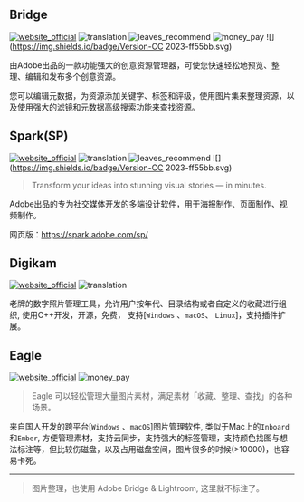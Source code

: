 ## Bridge
[![website_official](https://gitbook07.oss-cn-hangzhou.aliyuncs.com/website_official.svg)](https://www.adobe.com/products/bridge.html) ![translation](https://gitbook07.oss-cn-hangzhou.aliyuncs.com/translation.svg) ![leaves_recommend](https://gitbook07.oss-cn-hangzhou.aliyuncs.com/leaves_rec.svg) ![money_pay](https://gitbook07.oss-cn-hangzhou.aliyuncs.com/money_pay.svg) ![](https://img.shields.io/badge/Version-CC 2023-ff55bb.svg)

由Adobe出品的一款功能强大的创意资源管理器，可使您快速轻松地预览、整理、编辑和发布多个创意资源。

您可以编辑元数据，为资源添加关键字、标签和评级，使用图片集来整理资源，以及使用强大的滤镜和元数据高级搜索功能来查找资源。

## Spark(SP)
[![website_official](https://gitbook07.oss-cn-hangzhou.aliyuncs.com/website_official.svg)](https://www.adobe.com/products/spark.html) ![translation](https://gitbook07.oss-cn-hangzhou.aliyuncs.com/translation.svg) ![leaves_recommend](https://gitbook07.oss-cn-hangzhou.aliyuncs.com/leaves_rec.svg) ![](https://img.shields.io/badge/Version-CC 2023-ff55bb.svg)

> Transform your ideas into stunning visual stories — in minutes.

Adobe出品的专为社交媒体开发的多端设计软件，用于海报制作、页面制作、视频制作。

网页版：https://spark.adobe.com/sp/

## Digikam
[![website_official](https://gitbook07.oss-cn-hangzhou.aliyuncs.com/website_official.svg)](https://www.digikam.org/)  ![translation](https://gitbook07.oss-cn-hangzhou.aliyuncs.com/translation.svg) 

老牌的数字照片管理工具，允许用户按年代、目录结构或者自定义的收藏进行组织, 使用C++开发，开源，免费， 支持[`Windows` 、`macOS`、 `Linux`]，支持插件扩展。


## Eagle
[![website_official](https://gitbook07.oss-cn-hangzhou.aliyuncs.com/website_official.svg)](https://cn.eagle.cool/) ![money_pay](https://gitbook07.oss-cn-hangzhou.aliyuncs.com/money_pay.svg)

> Eagle 可以轻松管理大量图片素材，满足素材「收藏、整理、查找」的各种场景。

来自国人开发的跨平台[`Windows` 、`macOS`]图片管理软件, 类似于Mac上的`Inboard`和`Ember`, 方便管理素材，支持云同步，支持强大的标签管理，支持颜色找图与想法标注等，但比较伤磁盘，以及占用磁盘空间，图片很多的时候(>10000)，也容易卡死。

----

> 图片整理，也使用 Adobe Bridge & Lightroom, 这里就不标注了。